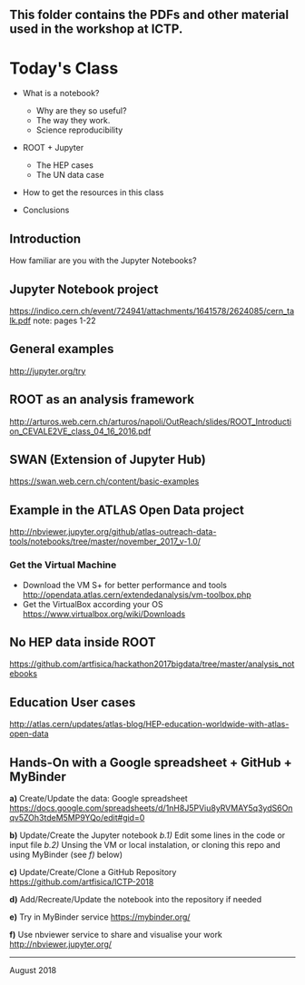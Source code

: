 ## This folder contains the PDFs and other material used in the workshop at ICTP.

# Today's Class

* What is a notebook?

  * Why are they so useful?
  * The way they work.
  * Science reproducibility

* ROOT + Jupyter
  * The HEP cases
  * The UN data case

* How to get the resources in this class
* Conclusions


## Introduction
How familiar are you with the Jupyter Notebooks?


## Jupyter Notebook project
https://indico.cern.ch/event/724941/attachments/1641578/2624085/cern_talk.pdf
note: pages 1-22


## General examples
http://jupyter.org/try


## ROOT as an analysis framework
http://arturos.web.cern.ch/arturos/napoli/OutReach/slides/ROOT_Introduction_CEVALE2VE_class_04_16_2016.pdf


## SWAN (Extension of Jupyter Hub)
https://swan.web.cern.ch/content/basic-examples


## Example in the ATLAS Open Data project
http://nbviewer.jupyter.org/github/atlas-outreach-data-tools/notebooks/tree/master/november_2017_v-1.0/


### Get the Virtual Machine
* Download the VM S+ for better performance and tools
http://opendata.atlas.cern/extendedanalysis/vm-toolbox.php
* Get the VirtualBox according your OS
https://www.virtualbox.org/wiki/Downloads

## No HEP data inside ROOT
https://github.com/artfisica/hackathon2017bigdata/tree/master/analysis_notebooks


## Education User cases
http://atlas.cern/updates/atlas-blog/HEP-education-worldwide-with-atlas-open-data


## Hands-On with a Google spreadsheet + GitHub + MyBinder

**a)** Create/Update the data: Google spreadsheet
https://docs.google.com/spreadsheets/d/1nH8J5PViu8yRVMAY5q3ydS6Onqv5ZOh3tdeM5MP9YQo/edit#gid=0

**b)** Update/Create the Jupyter notebook
  *b.1)* Edit some lines in the code or input file
  *b.2)* Unsing the VM or local instalation, or cloning this repo and using MyBinder (see *f)* below)

**c)** Update/Create/Clone a GitHub Repository
https://github.com/artfisica/ICTP-2018

**d)** Add/Recreate/Update the notebook into the repository if needed

**e)** Try in MyBinder service
https://mybinder.org/

**f)** Use nbviewer service to share and visualise your work
http://nbviewer.jupyter.org/



-----------
August 2018
